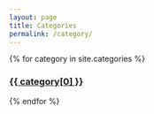 ```yaml
---
layout: page
title: Categories
permalink: /category/
---
```


{% for category in site.categories %}
  <h3><a href="{{ site.baseurl }}/category/{{ category[0] }}">{{ category[0] }}</a></h3>
{% endfor %}